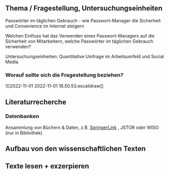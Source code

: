 
## Thema / Fragestellung, Untersuchungseinheiten

Passwörter im täglichen Gebrauch - wie Passwort-Manager die Sicherheit und Convenience im Internet steigern

Welchen Einfluss hat das Verwenden eines Passwort-Managers auf die Sicherheit von Mitarbeitern, welche Passwörter im täglichen Gebrauch verwenden?

Untersuchungseinheiten: Quantitative Umfrage im Arbeitsumfeld und Social Media

### Worauf sollte sich die Fragestellung beziehen?

![[2022-11-01 2022-11-01 18.50.53.excalidraw]]


## Literaturrecherche

### Datenbanken

Ansammlung von Büchern & Daten, z.B. [SpringerLink](https://link.springer.com) , JSTOR oder WISO (nur in Bibliothek)



## Aufbau von den wissenschaftlichen Texten



## Texte lesen + exzerpieren

